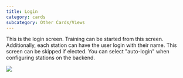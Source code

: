 ```yaml
---
title: Login
category: cards
subcategory: Other Cards/Views
---
```

This is the login screen. Training can be started from this screen. Additionally, each station can have the user login with their name. This screen can be skipped if elected. You can select "auto-login" when configuring stations on the backend.

![](/img/screen-shot-2019-03-16-at-1.00.01-pm.png)
